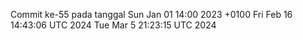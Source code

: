 Commit ke-55 pada tanggal Sun Jan 01 14:00 2023 +0100
Fri Feb 16 14:43:06 UTC 2024
Tue Mar  5 21:23:15 UTC 2024
